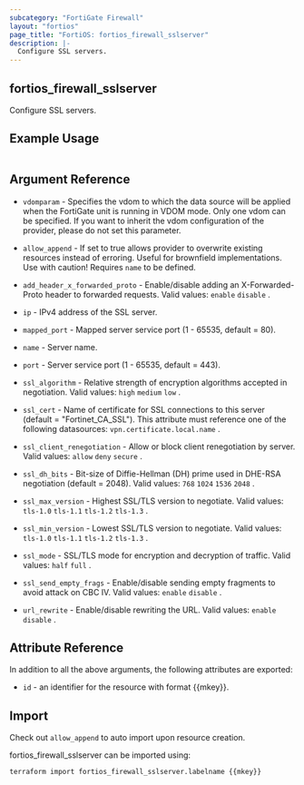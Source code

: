 ```yaml
---
subcategory: "FortiGate Firewall"
layout: "fortios"
page_title: "FortiOS: fortios_firewall_sslserver"
description: |-
  Configure SSL servers.
---
```


## fortios_firewall_sslserver
Configure SSL servers.

## Example Usage

```hcl

```

## Argument Reference
* `vdomparam` - Specifies the vdom to which the data source will be applied when the FortiGate unit is running in VDOM mode. Only one vdom can be specified. If you want to inherit the vdom configuration of the provider, please do not set this parameter.
* `allow_append` - If set to true allows provider to overwrite existing resources instead of erroring. Useful for brownfield implementations. Use with caution! Requires `name` to be defined.

* `add_header_x_forwarded_proto` - Enable/disable adding an X-Forwarded-Proto header to forwarded requests. Valid values: `enable` `disable` .
* `ip` - IPv4 address of the SSL server.
* `mapped_port` - Mapped server service port (1 - 65535, default = 80).
* `name` - Server name.
* `port` - Server service port (1 - 65535, default = 443).
* `ssl_algorithm` - Relative strength of encryption algorithms accepted in negotiation. Valid values: `high` `medium` `low` .
* `ssl_cert` - Name of certificate for SSL connections to this server (default = "Fortinet_CA_SSL"). This attribute must reference one of the following datasources: `vpn.certificate.local.name` .
* `ssl_client_renegotiation` - Allow or block client renegotiation by server. Valid values: `allow` `deny` `secure` .
* `ssl_dh_bits` - Bit-size of Diffie-Hellman (DH) prime used in DHE-RSA negotiation (default = 2048). Valid values: `768` `1024` `1536` `2048` .
* `ssl_max_version` - Highest SSL/TLS version to negotiate. Valid values: `tls-1.0` `tls-1.1` `tls-1.2` `tls-1.3` .
* `ssl_min_version` - Lowest SSL/TLS version to negotiate. Valid values: `tls-1.0` `tls-1.1` `tls-1.2` `tls-1.3` .
* `ssl_mode` - SSL/TLS mode for encryption and decryption of traffic. Valid values: `half` `full` .
* `ssl_send_empty_frags` - Enable/disable sending empty fragments to avoid attack on CBC IV. Valid values: `enable` `disable` .
* `url_rewrite` - Enable/disable rewriting the URL. Valid values: `enable` `disable` .

## Attribute Reference

In addition to all the above arguments, the following attributes are exported:
* `id` - an identifier for the resource with format {{mkey}}.

## Import

Check out `allow_append` to auto import upon resource creation.

fortios_firewall_sslserver can be imported using:
```sh
terraform import fortios_firewall_sslserver.labelname {{mkey}}
```
